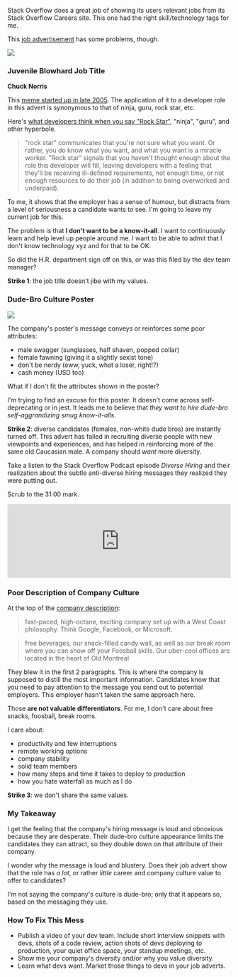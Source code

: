 <!-- {PublishedOn:"03 Jun 2015",Tags:["dev-culture"],Title:"This Dev Job Advertisement Sucks",Intro:"It's great though because it displays signs of poor company culture."} -->

Stack Overflow does a great job of showing its users relevant jobs from its Stack Overflow Careers site. This one had the right skill/technology tags for me.

This [job advertisement](http://careers.stackoverflow.com/jobs/88613/chuck-norris-developer-ayuda-media-systems) has some problems, though.

<a href="http://careers.stackoverflow.com/jobs/88613/chuck-norris-developer-ayuda-media-systems"><img src="http://i.imgur.com/Cn0d7Jel.png"/></a>

### Juvenile Blowhard Job Title

**Chuck Norris**

This [meme started up in late 2005](http://knowyourmeme.com/memes/people/chuck-norris). The application of it to a developer role in this advert is synonymous to that of ninja, guru, rock star, etc.

Here's [what developers think when you say "Rock Star"](http://blog.hirelite.com/what-developers-think-when-you-say-rock-star), "ninja", "guru", and other hyperbole.

> "rock star" communicates that you're not sure what you want. Or rather, you do know what you want, and what you want is a miracle worker. "Rock star" signals that you haven't thought enough about the role this developer will fill, leaving developers with a feeling that they'll be receiving ill-defined requirements, not enough time, or not enough resources to do their job (in addition to being overworked and underpaid).

To me, it shows that the employer has a sense of humour, but distracts from a level of seriousness a candidate wants to see. I'm going to leave my current job for this.

The problem is that **I don't want to be a know-it-all**. I want to continuously learn and help level up people around me. I want to be able to admit that I don't know technology xyz and for that to be OK.

So did the H.R. department sign off on this, or was this filed by the dev team manager? 

**Strike 1**: the job title doesn't jibe with my values.

### Dude-Bro Culture Poster

<a href="http://i.imgur.com/ap0JETT.png"><img src="http://i.imgur.com/ap0JETTl.png"/></a>

The company's poster's message conveys or reinforces some poor attributes:

- male swagger (sunglasses, half shaven, popped collar)
- female fawning (giving it a slightly sexist tone)
- don't be nerdy (eww, yuck, what a loser, right!?)
- cash money (USD too)

What if I don't fit the attributes shown in the poster?

I'm trying to find an excuse for this poster. It doesn't come across self-deprecating or in jest. It leads me to believe that *they want to hire dude-bro self-aggrandizing smug know-it-alls*.

**Strike 2**: diverse candidates (females, non-white dude bros) are instantly turned off. This advert has failed in recruiting diverse people with new viewpoints and experiences, and has helped in reinforcing more of the same old Caucasian male. A company should *want* more diversity. 

Take a listen to the Stack Overflow Podcast episode *Diverse Hiring* and their realization about the subtle anti-diverse hiring messages they realized they were putting out.

Scrub to the 31:00 mark.

<iframe width="100%" height="166" scrolling="no" frameborder="no" src="https://w.soundcloud.com/player/?url=https%3A//api.soundcloud.com/tracks/204221383&color=ff5500"></iframe>

### Poor Description of Company Culture ###

At the top of the [company description](http://www.ayudasystems.com/Jobs):

> fast-paced, high-octane, exciting company set up with a West Coast philosophy. Think Google, Facebook, or Microsoft. 

> free beverages, our snack-filled candy wall, as well as our break room where you can show off your Foosball skills. Our uber-cool offices are located in the heart of Old Montreal

They blew it in the first 2 paragraphs. This is where the company is supposed to distill the most important information. Candidates know that you need to pay attention to the message you send out to potential employers. This employer hasn't taken the same approach here.

Those **are not valuable differentiators**. For me, I don't care about free snacks, foosball, break rooms. 

I care about:

- productivity and few interruptions
- remote working options
- company stability
- solid team members
- how many steps and time it takes to deploy to production
- how you hate waterfall as much as I do

**Strike 3**: we don't share the same values.

### My Takeaway

I get the feeling that the company's hiring message is loud and obnoxious because they are desperate. Their dude-bro culture appearance limits the candidates they can attract, so they double down on that attribute of their company. 

I wonder why the message is loud and blustery. Does their job advert show that the role has *a lot*, or rather *little* career and company culture value to offer to candidates?

I'm not saying the company's culture is dude-bro; only that it appears so, based on the messaging they use.

### How To Fix This Mess

- Publish a video of your dev team. Include short interview snippets with devs, shots of a code review, action shots of devs deploying to production, your quiet office space, your standup meetings, etc.
- Show me your company's diversity and/or why you value diversity.
- Learn what devs want. Market those things to devs in your job adverts. 

